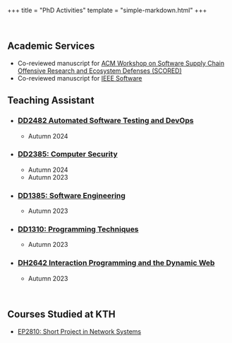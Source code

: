 +++
title = "PhD Activities"
template = "simple-markdown.html"
+++

<br/>

## Academic Services

- Co-reviewed manuscript for [ACM Workshop on Software Supply Chain Offensive Research and Ecosystem Defenses (SCORED)](https://scored.dev/)
- Co-reviewed manuscript for [IEEE Software](https://ieeexplore.ieee.org/xpl/RecentIssue.jsp?punumber=52)

## Teaching Assistant

- ### [DD2482 Automated Software Testing and DevOps](https://www.kth.se/student/kurser/kurs/DD2482?l=en)
    - Autumn 2024

- ### [DD2385: Computer Security](https://www.kth.se/student/kurser/kurs/DD2395)
    - Autumn 2024
    - Autumn 2023

- ### [DD1385: Software Engineering](https://www.kth.se/student/kurser/kurs/DD1385)
    - Autumn 2023

- ### [DD1310: Programming Techniques](https://www.kth.se/student/kurser/kurs/DD1310)
    - Autumn 2023

- ### [DH2642 Interaction Programming and the Dynamic Web](https://www.kth.se/student/kurser/kurs/DH2642)
    - Autumn 2023

<br/>

## Courses Studied at KTH

- [EP2810: Short Project in Network Systems](https://cysep.conf.kth.se/)
